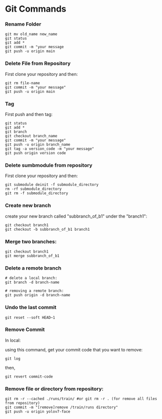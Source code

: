 # Git Commands

### Rename Folder

```
git mv old_name new_name
git status
git add *
git commit -m "your message
git push -u origin main
```
### Delete File from Repository

First clone your repository and then:

```
git rm file-name
git commit -m "your message"
git push -u origin main
```

### Tag

First push and then tag:

```
git status
git add *
git branch
git checkout branch_name
git commit -m "your message"
git push -u origin branch_name
git tag -a version_code -m "your message"
git push origin version code
```

### Delete sumbmodule from repository

First clone your repository and then:

```
git submodule deinit -f submodule_directory
rm -rf submodule_directory
git rm -f submodule_directory
```

### Create new branch

create your new branch called "subbranch_of_b1" under the "branch1":

```
git checkout branch1
git checkout -b subbranch_of_b1 branch1
```

### Merge two branches:

```
git checkout branch1
git merge subbranch_of_b1
```

### Delete a remote branch

```
# delete a local branch:
git branch -d branch-name

# removing a remote branch:
git push origin -d branch-name
```

### Undo the last commit

```
git reset --soft HEAD~1
```
### Remove Commit

In local:

using this command, get your commit code that you want to remove:

```
git log
```

then, 

```
git revert commit-code
```

### Remove file or directory from repository:

```
git rm -r --cached ./runs/train/ #or git rm -r . (for remove all files from repository)
git commit -m "[remove]remove /train/runs directory"
git push -u origin yolov7-face
```
